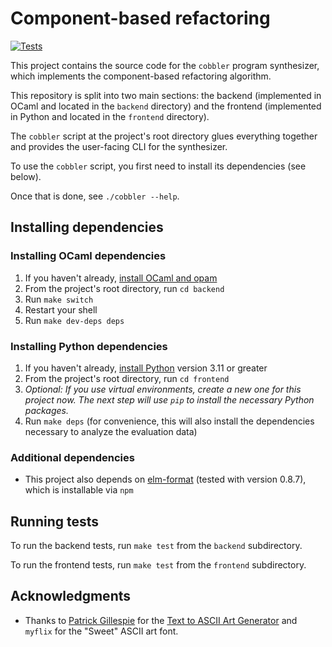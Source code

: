 # Component-based refactoring

[![Tests](https://github.com/justinlubin/component-based-refactoring/actions/workflows/workflow.yml/badge.svg)](https://github.com/justinlubin/component-based-refactoring/actions/workflows/workflow.yml)

This project contains the source code for the `cobbler` program synthesizer,
which implements the component-based refactoring algorithm.

This repository is split into two main sections: the backend (implemented in
OCaml and located in the `backend` directory) and the frontend (implemented in
Python and located in the `frontend` directory).

The `cobbler` script at the project's root directory glues everything together
and provides the user-facing CLI for the synthesizer.

To use the `cobbler` script, you first need to install its dependencies (see
below).

Once that is done, see `./cobbler --help`.

## Installing dependencies

### Installing OCaml dependencies

1. If you haven't already, [install OCaml and opam](https://ocaml.org/docs/up-and-running)
2. From the project's root directory, run `cd backend`
3. Run `make switch`
4. Restart your shell
5. Run `make dev-deps deps`

### Installing Python dependencies

1. If you haven't already, [install Python](https://www.python.org/) version
   3.11 or greater
2. From the project's root directory, run `cd frontend`
3. *Optional: If you use virtual environments, create a new one for this project
   now. The next step will use `pip` to install the necessary Python packages.*
4. Run `make deps` (for convenience, this will also install the dependencies
   necessary to analyze the evaluation data)

### Additional dependencies

- This project also depends on [elm-format](https://github.com/avh4/elm-format)
  (tested with version 0.8.7), which is installable via `npm`

## Running tests

To run the backend tests, run `make test` from the `backend` subdirectory.

To run the frontend tests, run `make test` from the `frontend` subdirectory.

## Acknowledgments

- Thanks to
  [Patrick Gillespie](http://patorjk.com/)
  for the
  [Text to ASCII Art Generator](http://patorjk.com/software/taag)
  and `myflix` for the "Sweet" ASCII art font.
